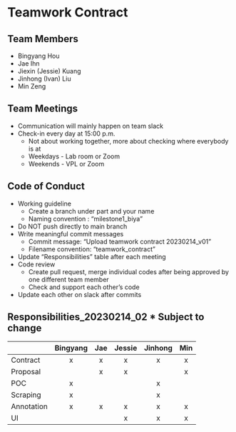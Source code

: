 # Teamwork Contract

## Team Members
- Bingyang Hou
- Jae Ihn
- Jiexin (Jessie) Kuang
- Jinhong (Ivan) Liu
- Min  Zeng

## Team Meetings
- Communication will mainly happen on team slack
- Check-in every day at 15:00 p.m.
    - Not about working together, more about checking where everybody is at 
    - Weekdays - Lab room or Zoom
    - Weekends - VPL or Zoom

## Code of Conduct
- Working guideline 
    - Create a branch under part and your name
    - Naming convention : “milestone1_biya”
- Do NOT push directly to main branch
- Write meaningful commit messages 
    - Commit message: “Upload teamwork contract 20230214_v01”
    - Filename convention: “teamwork_contract”
- Update “Responsibilities” table after each meeting
- Code review 
    - Create pull request, merge individual codes after being approved by one different team member 
    - Check and support each other’s code
- Update each other on slack after commits

## Responsibilities_20230214_02 * Subject to change

|          | Bingyang | Jae | Jessie | Jinhong | Min | 
|:---------|:--------:|:---:|:------:|:-------:|:---:|
| Contract | x | x | x | x | x |
| Proposal |   | x | x |   | x |
| POC | x | | | x | |
| Scraping | x | | | x | |
| Annotation | x | x | x | x | x | 
| UI | | | x | x | x | 